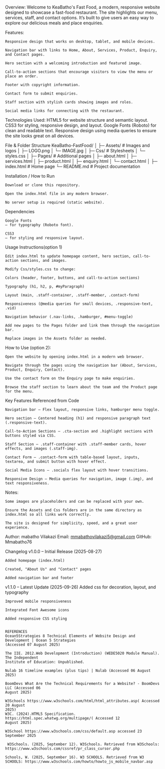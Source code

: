 Overview:
    Welcome to KeaBatho's Fast Food, a modern, responsive website designed to showcase a fast-food restaurant. The site highlights our menu, services, staff, and contact options. It’s built to give users an easy way to explore our delicious meals and place enquiries.

Features:

    Responsive design that works on desktop, tablet, and mobile devices.

    Navigation bar with links to Home, About, Services, Product, Enquiry, and Contact pages.

    Hero section with a welcoming introduction and featured image.

    Call-to-action sections that encourage visitors to view the menu or place an order.

    Footer with copyright information.

    Contact form to submit enquiries.

    Staff section with stylish cards showing images and roles.

    Social media links for connecting with the restaurant.

Technologies Used:
    HTML5 for website structure and semantic layout.
    CSS3 for styling, responsive design, and layout.
    Google Fonts (Roboto) for clean and readable text.
    Responsive design using media queries to ensure the site looks great on all devices.


File & Folder Structure
        KeaBatho-FastFood/
        │
        ├─ Assets/ # Images and logos
        │ ├─ LOGO.png
        │ └─ IMAGE.jpg
        │
        ├─ Css/ # Stylesheets
        │ └─ styles.css
        │
        ├─ Pages/ # Additional pages
        │ ├─ about.html
        │ ├─ services.html
        │ ├─ product.html
        │ ├─ enquiry.html
        │ └─ contact.html
        │
        ├─ index.html # Home page
        └─ README.md # Project documentation

Installation / How to Run

    Download or clone this repository.

    Open the index.html file in any modern browser.

    No server setup is required (static website).


Dependencies

    Google Fonts 
    – for typography (Roboto font).

    CSS3 
    – for styling and responsive layout.

Usage Instructions(option 1)

    Edit index.html to update homepage content, hero section, call-to-action sections, and images.

    Modify Css/styles.css to change:

    Colors (header, footer, buttons, and call-to-action sections)

    Typography (h1, h2, p, #myParagraph)

    Layout (main, .staff-container, .staff-member, .contact-form)

    Responsiveness (@media queries for small devices, .responsive-text, .vid)

    Navigation behavior (.nav-links, .hamburger, #menu-toggle)

    Add new pages to the Pages folder and link them through the navigation bar.

    Replace images in the Assets folder as needed.

How to Use (option 2):

    Open the website by opening index.html in a modern web browser.

    Navigate through the pages using the navigation bar (About, Services, Product, Enquiry, Contact).

    Use the contact form on the Enquiry page to make enquiries.

    Browse the staff section to learn about the team and the Product page for the menu.

Key Features Referenced from Code

    Navigation bar – Flex layout, responsive links, hamburger menu toggle.

    Hero section – Centered heading (h1) and responsive paragraph text (.responsive-text).

    Call-to-Action Sections – .cta-section and .highlight sections with buttons styled via CSS.

    Staff Section – .staff-container with .staff-member cards, hover effects, and images (.staff-img).

    Contact Form – .contact-form with table-based layout, inputs, textarea, and submit button with hover effect.

    Social Media Icons – .socials flex layout with hover transitions.

    Responsive Design – Media queries for navigation, image (.img), and text responsiveness.

Notes:

    Some images are placeholders and can be replaced with your own.

    Ensure the Assets and Css folders are in the same directory as index.html so all links work correctly.

    The site is designed for simplicity, speed, and a great user experience.

Author:
    mabatho Vilakazi
    Email: mmabathovilakazi5@gmail.com
    GitHub: Mmabatho76


Changelog
v1.0.0 – Initial Release (2025-08-27)

    Added homepage (index.html)

    Created, "About Us" and "Contact" pages

    Added navigation bar and footer

    

v1.1.0 – Latest Update (2025-09-26)
    Added css for decoration, layout, and typography

    Improved mobile responsiveness

    Integrated Font Awesome icons

    Added responsive CSS styling


    REFERENCES
    Ocean5Strategies 8 Technical Elements of Website Design and Development | Ocean 5 Strategies
    (Accessed 07 August 2025)
    
    The IIE. 2012.Web Development (Introduction) (WEDE5020 Module Manual). The Independent
    Institute of Education: Unpublished.
    
    Nulab 16 timeline examples (plus tips) | Nulab (Accessed 06 August 2025)
    
    BoomDevs What Are the Technical Requirements for a Website? - BoomDevs LLC (Accessed 06
    August 2025)
    
    W3Schools https://www.w3schools.com/html/html_attributes.asp( Accessed 20 August
    2025)
    W3C. (2024).HTML5 Specification. https://html.spec.whatwg.org/multipage/( Accessed 12
    August 2025)

    W3School https://www.w3schools.com/css/default.asp accessed 23 September 2025

     W3Schools. (2025, September 12). W3Schools. Retrieved from W3Schools: https://www.w3schools.com/cssref/pr_class_cursor.php

    Schools, W. (2025, September 16). W3 SCHOOLS. Retrieved from W3 SCHOOLS: https://www.w3schools.com/howto/howto_js_mobile_navbar.asp